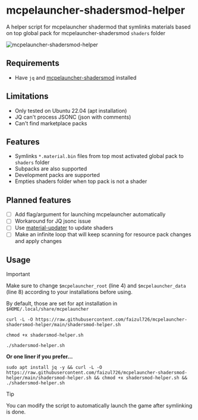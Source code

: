 # mcpelauncher-shadersmod-helper
A helper script for mcpelauncher shadermod that symlinks materials based on top global pack for mcpelauncher-shadersmod `shaders` folder

![mcpelauncher-shadersmod-helper](https://github.com/user-attachments/assets/4ab3e6e6-3d89-4503-8fdc-4a6a7c4952c0)

## Requirements
* Have `jq` and [mcpelauncher-shadersmod](https://github.com/GameParrot/mcpelauncher-shadersmod) installed

## Limitations
* Only tested on Ubuntu 22.04 (apt installation)
* JQ can't process JSONC (json with comments)
* Can't find marketplace packs

## Features
* Symlinks `*.material.bin` files from top most activated global pack to `shaders` folder
* Subpacks are also supported
* Development packs are supported
* Empties shaders folder when top pack is not a shader

## Planned features
- [ ] Add flag/argument for launching mcpelauncher automatically
- [ ] Workaround for JQ jsonc issue
- [ ] Use [material-updater](https://github.com/mcbegamerxx954/material-updater) to update shaders
- [ ] Make an infinite loop that will keep scanning for resource pack changes and apply changes

## Usage

> [!IMPORTANT]  
> Make sure to change `$mcpelauncher_root` (line 4) and `$mcpelauncher_data` (line 8) according to your installations before using.  
>
> By default, those are set for apt installation in `$HOME/.local/share/mcpelauncher`

```
curl -L -O https://raw.githubusercontent.com/faizul726/mcpelauncher-shadersmod-helper/main/shadersmod-helper.sh
```

```
chmod +x shadersmod-helper.sh
```

```
./shadersmod-helper.sh
```

**Or one liner if you prefer...**

```
sudo apt install jq -y && curl -L -O https://raw.githubusercontent.com/faizul726/mcpelauncher-shadersmod-helper/main/shadersmod-helper.sh && chmod +x shadersmod-helper.sh && ./shadersmod-helper.sh
```

> [!TIP]  
> You can modify the script to automatically launch the game after symlinking is done.